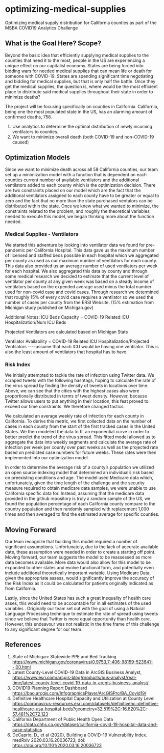 # optimizing-medical-supplies
Optimizing medical supply distribution for California counties as part of the MSBA COVID19 Analytics Challenge

## What is the Goal Here? Scope?
Beyond the basic idea that efficiently supplying medical supplies to the counties that need it to the most, people in the US are experiencing a unique effect on our capitalist economy. States are being forced into bidding wars for needed medical supplies that can mean life or death for someone with COVID-19. States are spending significant time negotiating and bidding for medical supplies, but that is only half the battle. Once they get the medical supplies, the question is, where would be the most efficient place to distribute said medical supplies throughout their state in order to minimize deaths?

The project will be focusing specifically on counties in California. California, being one the most populated state in the US, has an alarming amount of confirmed deaths, 758.  

1. Use analytics to determine the optimal distribution of newly incoming ventilators to counties. 
2. We want to minimize overall death (both COVID-19 and non-COVID-19 caused)

## Optimization Models
Since we want to minimize death across all 58 California counties, our team set up a minimization model with a function that is dependent on each counties current number of available ventilators and the additional ventilators added to each county which is the optimization decision. There are two constraints placed on our model which are the fact that the additional ventilators assigned to each county have to be greater or equal to zero and the fact that no more than the state purchased ventalors can be distributed within the state. Once we knew what we wanted to minimize, the constraints related to the problem, and roughly the theoretical variables needed to execute this model, we began thinking more about the function needed. 

### Medical Supplies - Ventilators
We started this adventure by looking into ventilator data we found for pre-pandemic per California Hospital. This data gave us the maximum number of licensed and staffed beds possible in each hospital which we aggregated per county as used as our maximum number of ventilators for each county. This data also provided us an average number of used ventilators per week for each hospital. We also aggregated this data by county and through some medical research we decided to estimate that the current level of ventilator per county at any given week was based on a steady income of ventilators based on the expended average used minus the total number used for non-covid case and covid cases. Through research we determined that roughly 15% of every covid case requires a ventilator so we used the number of cases per county from the ERSI Website. (15% estimation from Michigan study published on Michigan.gov)

Additional Notes:
ICU Beds Capacity = COVID-19 Related ICU Hospitalization/Num ICU Beds

Projected Ventilators are calculated based on Michigan Stats

Ventilator Availability = COVID-19 Related ICU Hospitalization/Projected Ventilators ----assume that each ICU would be having one ventilator. This is also the least amount of ventilators that hospital has to have.

### Risk Index
We initially attempted to tackle the rate of infection using Twitter data. We scraped tweets with the following hashtags, hoping to calculate the rate of the virus spread by finding the density of tweets in locations over time. Above, we can see that the cities with the highest cases also were proportionally distributed in terms of tweet density. However, because Twitter allows users to put anything in their location, this feat proved to exceed our time constraints. We therefore changed tactics.

We calculated an average weekly rate of infection for each county in California. To derive this metric, we first collected data on the number of cases in each county from the start of the first tracked cases in the United States. We then modeled the data to fit an exponential curve in order to better predict the trend of the virus spread. This fitted model allowed us to aggregate the data into weekly segments and calculate the average rate of infection per week per county over past weeks as well as the projected rate based on predicted case numbers for future weeks. These rates were then implemented into our optimization model.

In order to determine the average risk of a county’s population we utilized an open source indexing model that determined an individual’s risk based on preexisting conditions and age. The model used Medicare data which, unfortunately, given the time length of the challenge and the security measure required to obtain medicare data samples, we were unable to use California specific data for. Instead, assuming that the medicare data provided in the github repository is truly a random sample of the US, we found the population percentage of each California county compare to the country population and then randomly sampled with replacement 1,000 times and then averaged to find the estimated average for specific counties. 

## Moving Forward
Our team recognize that building this model required a number of significant assumptions. Unfortunately, due to the lack of accurate available date, these assumption were needed in order to create a starting off point. Moving forward, our team suggests the model to be reassessed as more data becomes available. More data would also allow for this model to be expanded to other states and evolve functional form, and potentially even include additional theoretically important variable.  Using Medicare Data, given the appropriate assess, would significantly improve the accuracy of the Risk Index as it could be calculated for patients originally indicated as from California. 

Lastly, since the United States has such a great inequality of health care asses, this would need to be accountable for in all estimates of the used variables . Originally our team set out with the goal of using a Natural Language Processing technique to estimate the rate of spread using tweets since we believe that Twitter is more equal opportunity than health care. However, this endeavour was not realistic in the time frame of this challenge to any significant degree for our team.

## References
1. State of Michigan: Statewide PPE and Bed Tracking
   https://www.michigan.gov/coronavirus/0,9753,7-406-98159-523641--,00.html <br/>
2. Latest County-Level COVID-19 Data in ArcGIS Business Analyst,      https://www.esri.com/arcgis-blog/products/bus-analyst/real-time/latest-county-level-covid-19-data-in-arcgis-business-analyst/ <br/>
3. COVID19 Planning Report Dashboard https://bao.arcgis.com/InfographicsPlayer/ArcGISPro/BA_Covid19/<br/>
4. Definitive Healthcare Hospital Capacity and Utilization at County Level https://coronavirus-resources.esri.com/datasets/definitivehc::definitive-healthcare-usa-hospital-beds?geometry=32.519%2C-16.820%2C-57.481%2C72.123 <br/>
5. California Department of Public Health Open Data
https://data.chhs.ca.gov/dataset/california-covid-19-hospital-data-and-case-statistics <br/>
6. DeCaprio, D., et al (2020), Building a COVID-19 Vulnerability Index. medRxiv 2020.03.16.20036723; doi: https://doi.org/10.1101/2020.03.16.20036723 <br/>










